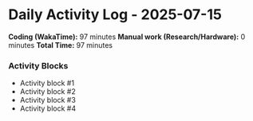 # Daily Activity Log - 2025-07-15

**Coding (WakaTime):** 97 minutes
**Manual work (Research/Hardware):** 0 minutes
**Total Time:** 97 minutes

### Activity Blocks
- Activity block #1
- Activity block #2
- Activity block #3
- Activity block #4
